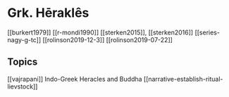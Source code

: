 # Grk. Hēraklês
[[burkert1979]]
[[r-mondi1990]]
[[sterken2015]], [[sterken2016]]
[[series-nagy-g-tc]]
[[rolinson2019-12-3]]
[[rolinson2019-07-22]]


## Topics
[[vajrapani]] Indo-Greek Heracles and Buddha
[[narrative-establish-ritual-lievstock]]